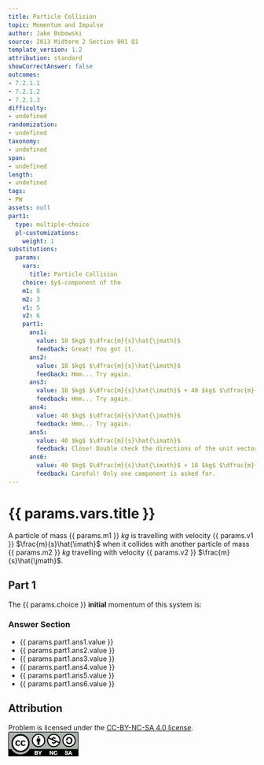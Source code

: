 ```yaml
---
title: Particle Collision
topic: Momentum and Impulse
author: Jake Bobowski
source: 2013 Midterm 2 Section 001 Q1
template_version: 1.2
attribution: standard
showCorrectAnswer: false
outcomes:
- 7.2.1.1
- 7.2.1.2
- 7.2.1.3
difficulty:
- undefined
randomization:
- undefined
taxonomy:
- undefined
span:
- undefined
length:
- undefined
tags:
- PW
assets: null
part1:
  type: multiple-choice
  pl-customizations:
    weight: 1
substitutions:
  params:
    vars:
      title: Particle Collision
    choice: $y$-component of the
    m1: 8
    m2: 3
    v1: 5
    v2: 6
    part1:
      ans1:
        value: 18 $kg$ $\dfrac{m}{s}\hat{\jmath}$
        feedback: Great! You got it.
      ans2:
        value: 18 $kg$ $\dfrac{m}{s}\hat{\imath}$
        feedback: Hmm... Try again.
      ans3:
        value: 18 $kg$ $\dfrac{m}{s}\hat{\imath}$ + 40 $kg$ $\dfrac{m}{s}\hat{\jmath}$
        feedback: Hmm... Try again.
      ans4:
        value: 40 $kg$ $\dfrac{m}{s}\hat{\jmath}$
        feedback: Hmm... Try again.
      ans5:
        value: 40 $kg$ $\dfrac{m}{s}\hat{\imath}$
        feedback: Close! Double check the directions of the unit vectors.
      ans6:
        value: 40 $kg$ $\dfrac{m}{s}\hat{\imath}$ + 18 $kg$ $\dfrac{m}{s}\hat{\jmath}$
        feedback: Careful! Only one component is asked for.
---
```

# {{ params.vars.title }}
A particle of mass {{ params.m1 }} $kg$ is travelling with velocity {{ params.v1 }} $\frac{m}{s}\hat{\imath}$ when it collides with another particle of mass {{ params.m2 }} $kg$ travelling with velocity {{ params.v2 }} $\frac{m}{s}\hat{\jmath}$.

## Part 1

The {{ params.choice }} **initial** momentum of this system is:

### Answer Section

- {{ params.part1.ans1.value }}
- {{ params.part1.ans2.value }}
- {{ params.part1.ans3.value }}
- {{ params.part1.ans4.value }}
- {{ params.part1.ans5.value }}
- {{ params.part1.ans6.value }}

## Attribution

Problem is licensed under the [CC-BY-NC-SA 4.0 license](https://creativecommons.org/licenses/by-nc-sa/4.0/).<br> ![The Creative Commons 4.0 license requiring attribution-BY, non-commercial-NC, and share-alike-SA license.](https://raw.githubusercontent.com/firasm/bits/master/by-nc-sa.png)